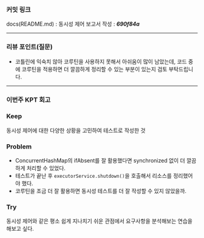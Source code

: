 ### **커밋 링크**

docs(README.md) : 동시성 제어 보고서 작성 : _**690f84a**_

---

### **리뷰 포인트(질문)**

- 코틀린에 익숙치 않아 코루틴을 사용하지 못해서 아쉬움이 많이 남았는데,
  코드 중에 코루틴을 적용하면 더 깔끔하게 정리할 수 있는 부분이 있는지 검토 부탁드립니다.

---

### **이번주 KPT 회고**

### Keep

동시성 제어에 대한 다양한 상황을 고민하여 테스트로 작성한 것

### Problem

- ConcurrentHashMap의 ifAbsent를 잘 활용했다면 synchronized 없이 더 깔끔하게 처리할 수 있었다.
- 테스트가 끝난 후 `executorService.shutdown()`을 호출해서 리소스를 정리했어야 했다.
- 코루틴을 조금 더 잘 활용하면 동시성 테스트를 더 잘 작성할 수 있지 않았을까.

### Try

동시성 제어와 같은 평소 쉽게 지나치기 쉬운 관점에서 요구사항을 분석해보는 연습을 해보고 싶다.
